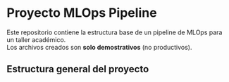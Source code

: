 # Proyecto MLOps Pipeline

Este repositorio contiene la estructura base de un pipeline de MLOps para un taller académico.  
Los archivos creados son **solo demostrativos** (no productivos).

## Estructura general del proyecto

